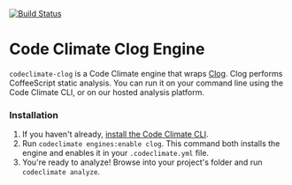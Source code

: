 [![Build Status](https://travis-ci.org/masone/codeclimate-clog.svg?branch=master)](https://travis-ci.org/masone/codeclimate-clog)

# Code Climate Clog Engine

`codeclimate-clog` is a Code Climate engine that wraps [Clog](https://www.npmjs.com/package/clog-analysis). Clog performs CoffeeScript static analysis. You can run it on your command line using the Code Climate CLI, or on our hosted analysis platform.


### Installation

1. If you haven't already, [install the Code Climate CLI](https://github.com/codeclimate/codeclimate).
2. Run `codeclimate engines:enable clog`. This command both installs the engine and enables it in your `.codeclimate.yml` file.
3. You're ready to analyze! Browse into your project's folder and run `codeclimate analyze`.
